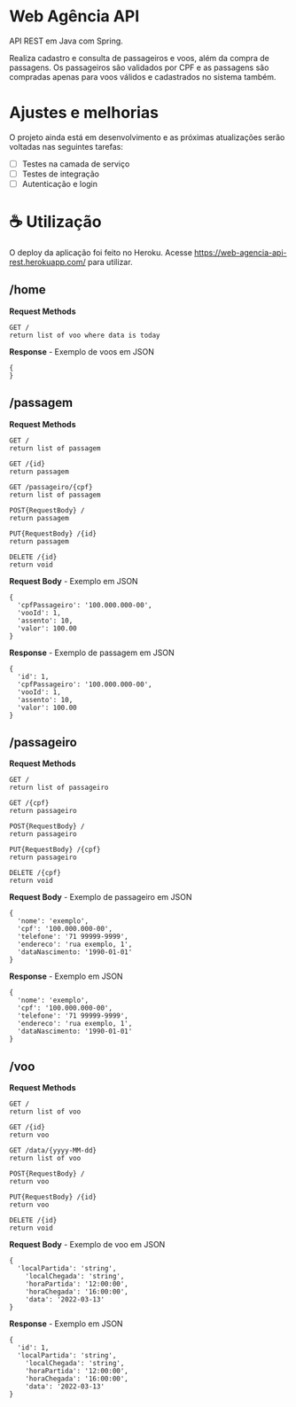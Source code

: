 # Web Agência API

API REST em Java com Spring.

Realiza cadastro e consulta de passageiros e voos, além da compra de passagens. Os passageiros são validados por CPF e as passagens são compradas apenas para voos válidos e cadastrados no sistema também.

# Ajustes e melhorias

O projeto ainda está em desenvolvimento e as próximas atualizações serão voltadas nas seguintes tarefas:

- [ ] Testes na camada de serviço
- [ ] Testes de integração
- [ ] Autenticação e login

# ☕ Utilização

O deploy da aplicação foi feito no Heroku. Acesse https://web-agencia-api-rest.herokuapp.com/ para utilizar.

## /home

**Request Methods**
```
GET /
return list of voo where data is today
```
**Response** - Exemplo de voos em JSON
```
{
}
```

## /passagem

**Request Methods**
```
GET /
return list of passagem

GET /{id}
return passagem

GET /passageiro/{cpf}
return list of passagem

POST{RequestBody} /
return passagem

PUT{RequestBody} /{id}
return passagem

DELETE /{id}
return void
```
**Request Body** - Exemplo em JSON
```
{
  'cpfPassageiro': '100.000.000-00',
  'vooId': 1,
  'assento': 10,
  'valor': 100.00
}
```
**Response** - Exemplo de passagem em JSON
```
{
  'id': 1,
  'cpfPassageiro': '100.000.000-00',
  'vooId': 1,
  'assento': 10,
  'valor': 100.00
}
```

## /passageiro

**Request Methods**
```
GET /
return list of passageiro

GET /{cpf}
return passageiro

POST{RequestBody} /
return passageiro

PUT{RequestBody} /{cpf}
return passageiro

DELETE /{cpf}
return void
```
**Request Body** - Exemplo de passageiro em JSON
```
{
  'nome': 'exemplo',
  'cpf': '100.000.000-00',
  'telefone': '71 99999-9999',
  'endereco': 'rua exemplo, 1',
  'dataNascimento: '1990-01-01'
}
```
**Response** - Exemplo em JSON
```
{
  'nome': 'exemplo',
  'cpf': '100.000.000-00',
  'telefone': '71 99999-9999',
  'endereco': 'rua exemplo, 1',
  'dataNascimento: '1990-01-01'
}
```

## /voo

**Request Methods**
```
GET /
return list of voo

GET /{id}
return voo

GET /data/{yyyy-MM-dd}
return list of voo

POST{RequestBody} /
return voo

PUT{RequestBody} /{id}
return voo

DELETE /{id}
return void
```
**Request Body** - Exemplo de voo em JSON
```
{
  'localPartida': 'string',
	'localChegada': 'string',
	'horaPartida': '12:00:00',
	'horaChegada': '16:00:00',
	'data': '2022-03-13'
}
```
**Response** - Exemplo em JSON
```
{
  'id': 1,
  'localPartida': 'string',
	'localChegada': 'string',
	'horaPartida': '12:00:00',
	'horaChegada': '16:00:00',
	'data': '2022-03-13'
}
```
